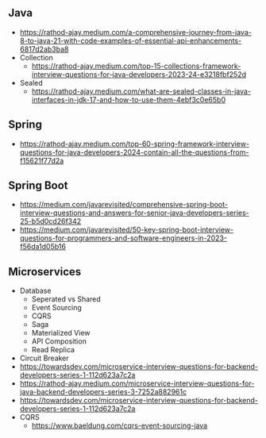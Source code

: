 ## Java
- https://rathod-ajay.medium.com/a-comprehensive-journey-from-java-8-to-java-21-with-code-examples-of-essential-api-enhancements-6817d2ab3ba8
- Collection
	- https://rathod-ajay.medium.com/top-15-collections-framework-interview-questions-for-java-developers-2023-24-e3218fbf252d
- Sealed
	- https://rathod-ajay.medium.com/what-are-sealed-classes-in-java-interfaces-in-jdk-17-and-how-to-use-them-4ebf3c0e65b0
## Spring
- https://rathod-ajay.medium.com/top-60-spring-framework-interview-questions-for-java-developers-2024-contain-all-the-questions-from-f15621f77d2a
## Spring Boot
- https://medium.com/javarevisited/comprehensive-spring-boot-interview-questions-and-answers-for-senior-java-developers-series-25-b5d0cd26f342
- https://medium.com/javarevisited/50-key-spring-boot-interview-questions-for-programmers-and-software-engineers-in-2023-f56da1d05b16
## Microservices
- Database
	- Seperated vs Shared
	- Event Sourcing
	- CQRS
	- Saga
	- Materialized View
	- API Composition
	- Read Replica
- Circuit Breaker
- https://towardsdev.com/microservice-interview-questions-for-backend-developers-series-1-112d623a7c2a
- https://rathod-ajay.medium.com/microservice-interview-questions-for-java-backend-developers-series-3-7252a882961c
- https://towardsdev.com/microservice-interview-questions-for-backend-developers-series-1-112d623a7c2a
- CQRS
	- https://www.baeldung.com/cqrs-event-sourcing-java
